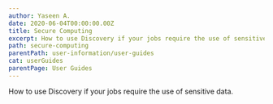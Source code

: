 ```yaml
---
author: Yaseen A.
date: 2020-06-04T00:00:00.00Z
title: Secure Computing
excerpt: How to use Discovery if your jobs require the use of sensitive data.
path: secure-computing
parentPath: user-information/user-guides
cat: userGuides
parentPage: User Guides
---
```

How to use Discovery if your jobs require the use of sensitive data.
